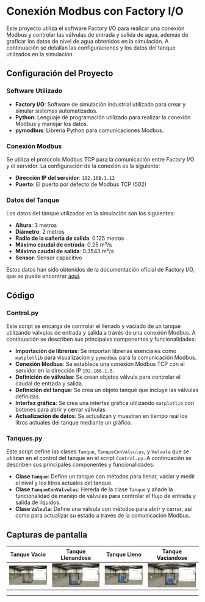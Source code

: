 # Conexión Modbus con Factory I/O

Este proyecto utiliza el software Factory I/O para realizar una conexión Modbus y controlar las válvulas de entrada y salida de agua, además de graficar los datos de nivel de agua obtenidos en la simulación.
A continuación se detallan las configuraciones y los datos del tanque utilizados en la simulación.


## Configuración del Proyecto

### Software Utilizado

- **Factory I/O**: Software de simulación industrial utilizado para crear y simular sistemas automatizados.
- **Python**: Lenguaje de programación utilizado para realizar la conexión Modbus y manejar los datos.
- **pymodbus**: Librería Python para comunicaciones Modbus.

### Conexión Modbus

Se utiliza el protocolo Modbus TCP para la comunicación entre Factory I/O y el servidor. La configuración de la conexión es la siguiente:

- **Dirección IP del servidor**: `192.168.1.12`
- **Puerto**: El puerto por defecto de Modbus TCP (502)

### Datos del Tanque

Los datos del tanque utilizados en la simulación son los siguientes:

- **Altura**: 3 metros
- **Diámetro**: 2 metros
- **Radio de la cañería de salida**: 0.125 metros
- **Máximo caudal de entrada**: 0.25 m³/s
- **Máximo caudal de salida**: 0.3543 m³/s
- **Sensor**: Sensor capacitivo

Estos datos han sido obtenidos de la documentación oficial de Factory I/O, que se puede encontrar [aquí](https://docs.factoryio.com/manual/parts/stations/#tank).

## Código

### Control.py

Este script se encarga de controlar el llenado y vaciado de un tanque utilizando válvulas de entrada y salida a través de una conexión Modbus. A continuación se describen sus principales componentes y funcionalidades:

- **Importación de librerías**: Se importan librerías esenciales como `matplotlib` para visualización y `pymodbus` para la comunicación Modbus.
- **Conexión Modbus**: Se establece una conexión Modbus TCP con el servidor en la dirección IP `192.168.1.5`.
- **Definición de válvulas**: Se crean objetos válvula para controlar el caudal de entrada y salida.
- **Definición del tanque**: Se crea un objeto tanque que incluye las válvulas definidas.
- **Interfaz gráfica**: Se crea una interfaz gráfica utilizando `matplotlib` con botones para abrir y cerrar válvulas.
- **Actualización de datos**: Se actualizan y muestran en tiempo real los litros actuales del tanque mediante un gráfico.

### Tanques.py

Este script define las clases `Tanque`, `TanqueConValvulas`, y `Valvula` que se utilizan en el control del tanque en el script `Control.py`. A continuación se describen sus principales componentes y funcionalidades:

- **Clase `Tanque`**: Define un tanque con métodos para llenar, vaciar y medir el nivel y los litros actuales del tanque.
- **Clase `TanqueConValvulas`**: Hereda de la clase `Tanque` y añade la funcionalidad de manejo de válvulas para controlar el flujo de entrada y salida de líquidos.
- **Clase `Valvula`**: Define una válvula con métodos para abrir y cerrar, así como para actualizar su estado a través de la comunicación Modbus.

## Capturas de pantalla

| Tanque Vacio | Tanque Llenandose | Tanque Lleno | Tanque Vaciandose |
|--------------|-------------------|--------------|-------------------|
| ![Tanque Vacio](https://github.com/CarlosOC/Industria4.0/blob/main/TanqueAguaPython/ScreenShot/Inicio.png) | ![Tanque Llenandose](https://github.com/CarlosOC/Industria4.0/blob/main/TanqueAguaPython/ScreenShot/TanqueLlenandose.png) | ![Tanque Lleno](https://github.com/CarlosOC/Industria4.0/blob/main/TanqueAguaPython/ScreenShot/TanqueLleno.png) | ![Tanque Vaciandose](https://github.com/CarlosOC/Industria4.0/blob/main/TanqueAguaPython/ScreenShot/TanqueVaciandose.png) |![Configuracion Factory I/O](https://github.com/CarlosOC/Industria4.0/blob/main/TanqueAguaPython/ScreenShot/TanqueFactory.png) |

---
